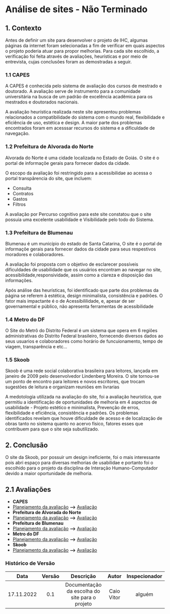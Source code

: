 # Análise de sites - Não Terminado

## 1. Contexto
Antes de definir um site para desenvolver o projeto de IHC, algumas páginas da internet foram selecionadas a fim de verificar em quais aspectos o projeto poderia atuar para propor melhorias. Para cada site escolhido, a verificação foi feita através de avaliações, heurísticas e por meio de entrevista, cujas conclusões foram as demostradas a seguir.

### 1.1 CAPES
A CAPES é conhecida pelo sistema de avaliação dos cursos de mestrado e doutorado. A avaliação serve de instrumento para a comunidade universitária na busca de um padrão de excelência acadêmica para os mestrados e doutorados nacionais.

A avaliação heurística realizada neste site apresentou problemas relacionados a compatibilidade do sistema com o mundo real, flexibilidade e eficiência de uso, estética e design. A maior parte dos problemas encontrados foram em acesssar recursos do sistema e a dificuldade de navegação.

### 1.2 Prefeitura de Alvorada do Norte
Alvorada do Norte é uma cidade localizada no Estado de Goiás. O site é o portal de informaçõe gerais para fornecer dados da cidade.

O escopo da avaliação foi restringido para a acessibilidae ao acessa o portal transpârencia do site, que incluem:

- Consulta
- Contratos
- Gastos
- Filtros

A avaliação por Percurso cognitivo para este site constatou que o site possuia uma excelente usabilidade e Visibilidade pelo todo do Sistema.


### 1.3 Prefeitura de Blumenau
Blumenau é um município do estado de Santa Catarina, O site é o portal de informaçõe gerais para fornecer dados da cidade para seus respestivos moradores e colaboradores.

A avaliação foi proposta com o objetivo de esclarecer
possíveis dificuldades de usabilidade que os usuários encontram ao navegar no site, acessibilidade,responsividade, assim como a clareza e disposição das informações.

Após análise das heurísticas, foi identificado que parte dos problemas da página se referem à estética, design minimalista, consistência e padrões. O fator mais impactante é o de Acessibililidade, e, apesar de ser governamental e público, não apresenta ferramentas de acessibilidade

### 1.4 Metro do DF
O Site do Metrô do Distrito Federal é um sistema que opera em 6 regiões administrativas do Distrito Federal brasileiro, fornecendo diversos dados ao seus usuarios e colaboradores como horário de funcuionamento, tempo de viagem, transparência e etc...


### 1.5 Skoob
Skoob é uma rede social colaborativa brasileira para leitores, lançada em janeiro de 2009 pelo desenvolvedor Lindenberg Moreira. O site tornou-se um ponto de encontro para leitores e novos escritores, que trocam sugestões de leitura e organizam reuniões em livrarias


A medotologia utilizada na avaliação do site, foi a avaliação heuristíca, que permitiu a identificação de oportunidades de melhoria em 4 aspectos de usabilidade - Projeto estético e minimalista, Prevenção de erros, flexibilidade e eficiência, consistência e padrões. Os problemas identificados revelam que houve dificuldade de acesso e de localização de obras​ tanto no sistema quanto no acervo físico, fatores esses que contribuem para que o site seja subutilizado.

## 2. Conclusão

O site da Skoob, por possuir um design ineficiente, foi o mais interessante pois abri espaço para diversas melhorias de usabilidae e portanto foi o escolhido para o projeto da disciplina de Interação Humano-Computador devido a maior oportunidade de melhoria.

## 2.1 Avaliações
- <strong>CAPES</strong>
- [Planejamento da avaliação](/planejamento/SitesAvaliados/ProjetoParteIndividualPlanejAvaliçãoWildembergSales.pdf) <strong>--></strong> [Avaliação](/planejamento/SitesAvaliados/ProjetoParteIndividualMetodoeAvaliçãoWildembergSales.pdf)
- <strong>Prefeitura de Alvorada do Norte</strong>
- [Planejamento da avaliação](/planejamento/SitesAvaliados/ProjetoParteIndividualPlanejAvaliçãoCaioVitorCarneiroDeOliveir-1.pdf) <strong>--></strong> [Avaliação](/planejamento/SitesAvaliados/ProjetoParteIndividualMetodoeAvaliçãoCaioVitorCarneirodeOliveira.pdf)
- <strong>Prefeitura de Blumenau</strong>
- [Planejamento da avaliação](/planejamento/SitesAvaliados/ProjetoParteIndividualPlanejAvaliçãoLucasLopesRocha.pdf) <strong>--></strong> [Avaliação](/planejamento/SitesAvaliados/PlojetoParteIndividualMetodoeAvaliçãoLucasLopesRocha.pdf)
- <strong>Metro do DF</strong>
- [Planejamento da avaliação](/planejamento/SitesAvaliados/ProjetoParteIndividualPlanejAvaliçãoJoaoPedroAlvesMachado.pdf) <strong>--></strong> [Avaliação](/planejamento/SitesAvaliados/PlojetoParteIndividualMetodoeAvaliçãoJoaoPedroAlvesMachado.pdf)
- <strong>Skoob</strong>
- [Planejamento da avaliação]() <strong>--></strong> [Avaliação](/planejamento/SitesAvaliados/ProjetoParteIndividualMetodoeAvaliçãoHellenFernanda.pdf)

### Histórico de Versão
| Data       | Versão | Descrição            | Autor             | Inspecionador|
|:----------:|:------:|:--------------------:|:-----------------:|:-----------------:|
| 17.11.2022 | 0.1 | Documentação da escolha do site para o projeto | Caio Vitor |alguém|

<div align="justify">

